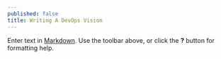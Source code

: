 ```yaml
---
published: false
title: Writing A DevOps Vision
---
```

Enter text in [Markdown](http://daringfireball.net/projects/markdown/). Use the toolbar above, or click the **?** button for formatting help.

